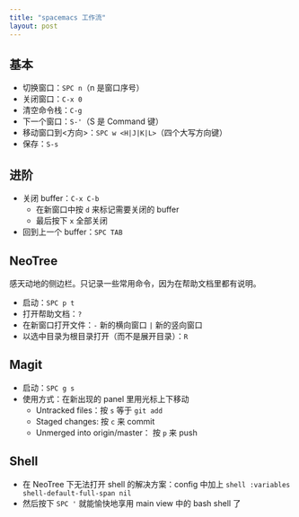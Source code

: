 ```yaml
---
title: "spacemacs 工作流"
layout: post
---
```

## 基本

- 切换窗口：`SPC n`（n 是窗口序号）
- 关闭窗口：`C-x 0`
- 清空命令栈：`C-g`
- 下一个窗口：`S-'`（S 是 Command 键）
- 移动窗口到<方向>：`SPC w <H|J|K|L>`（四个大写方向键）
- 保存：`S-s`

## 进阶

- 关闭 buffer：`C-x C-b` 
  - 在新窗口中按 `d` 来标记需要关闭的 buffer
  - 最后按下 `x` 全部关闭
- 回到上一个 buffer：`SPC TAB`

## NeoTree
 
 感天动地的侧边栏。只记录一些常用命令，因为在帮助文档里都有说明。
 
 - 启动：`SPC p t`
 - 打开帮助文档：`?`
 - 在新窗口打开文件：`-` 新的横向窗口 `|` 新的竖向窗口
 - 以选中目录为根目录打开（而不是展开目录）：`R`
 
## Magit

- 启动：`SPC g s`
- 使用方式：在新出现的 panel 里用光标上下移动
  - Untracked files：按 `s` 等于 `git add`
  - Staged changes: 按 `c` 来 commit
  - Unmerged into origin/master： 按 `p` 来 push

## Shell

- 在 NeoTree 下无法打开 shell 的解决方案：config 中加上 `shell :variables shell-default-full-span nil`
- 然后按下 `SPC '` 就能愉快地享用 main view 中的 bash shell 了
